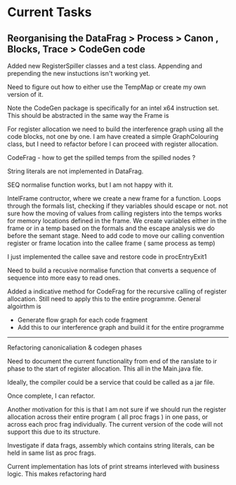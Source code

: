 # Current Tasks 

## Reorganising the DataFrag > Process > Canon , Blocks, Trace > CodeGen code

Added new RegisterSpiller classes and a test class. Appending and prepending the 
new instuctions isn't working yet.

Need to figure out how to either use the TempMap or create my own version of it.

Note the CodeGen package is specifically for an intel x64 instruction set. This should be abstracted in the same way the Frame is

For register allocation we need to build the interference graph using all the code blocks, 
not one by one. I am have created a simple GraphColouring class, but I need to refactor before I can proceed with register allocation.

CodeFrag - how to get the spilled temps from the spilled nodes ?

String literals are not implemented in DataFrag.

SEQ normalise function works, but I am not happy with it.

IntelFrame contructor, where we create a new frame for a function. Loops through the formals list, checking
if they variables should escape or not. not sure how the moving of values from calling registers into the temps works for memory locations defined in the frame. We create variables either in the frame or in a temp based on the formals and the escape analysis we do before the semant stage. Need to add code to move our calling convention register or frame location into the callee frame ( same process as temp)

I just implemented the callee save and restore code in procEntryExit1

Need to build a recusive normalise function that converts a sequence of sequence into more
easy to read ones. 

Added a indicative method for CodeFrag for the recursive calling of register allocation. Still need to apply this to the entire programme. General algoirthm is
- Generate flow graph for each code fragment
- Add this to our interference graph and build it for the entire programme

--------------------------------------------

Refactoring canonicaliation & codegen phases

Need to document the current functionality from end of the ranslate to ir phase to the start of register allocation. This all  in the Main.java file. 

Ideally, the compiler could be a service that could be called as a jar file.

Once complete, I can refactor. 

Another motivation for this is that I am not sure if we should run the register allocation across their entire program ( all proc frags ) in one pass, or across each proc frag individually.  The current version of the code will not support this due to its structure.

Investigate if data frags, assembly which contains string literals, can be held in same list as proc frags.

Current implementation has lots of print streams interleved with business logic. This makes refactoring hard


